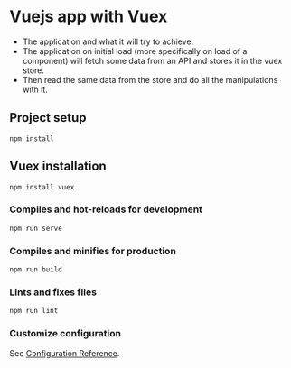 # Vuejs app with Vuex

- The application and what it will try to achieve. 
- The application on initial load (more specifically on load of a component) will fetch some data from an API and stores it in the vuex store.
- Then read the same data from the store and do all the manipulations with it.

## Project setup
```
npm install
```

## Vuex installation
```
npm install vuex
```

### Compiles and hot-reloads for development
```
npm run serve
```

### Compiles and minifies for production
```
npm run build
```

### Lints and fixes files
```
npm run lint
```

### Customize configuration
See [Configuration Reference](https://cli.vuejs.org/config/).
